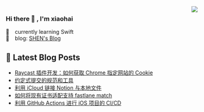 <img align='right' src="https://github-readme-stats.vercel.app/api?username=veraposeidon&show_icons=true">

### Hi there 👋 , I'm xiaohai
📖    &ensp; currently learning Swift <br>
📰    &ensp; blog: [SHEN's Blog](https://shenxiaohai.me) <br>

## 📕 Latest Blog Posts

<!-- BLOG-POST-LIST:START -->
- [Raycast 插件开发：如何获取 Chrome 指定网站的 Cookie](https://shenxiaohai.me/raycast-chrome-cookie/)
- [约定式提交的规范和工具](https://shenxiaohai.me/conventional-commit-specification-tool/)
- [利用 iCloud 链接 Notion 与本地文件](https://shenxiaohai.me/linking-local-files-to-Notion-with-iCloud/)
- [如何将现有证书适配支持 fastlane match](https://shenxiaohai.me/SupportFastlaneMatchforExisting/)
- [利用 GitHub Actions 进行 iOS 项目的 CI/CD](https://shenxiaohai.me/GitHubActionsForIos/)
<!-- BLOG-POST-LIST:END -->
